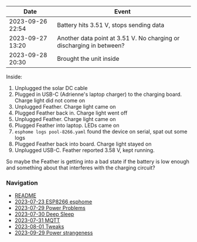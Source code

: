 | Date             | Event                                                                |
| ---------------- | -------------------------------------------------------------------- |
| 2023-09-26 22:54 | Battery hits 3.51 V, stops sending data                              |
| 2023-09-27 13:20 | Another data point at 3.51 V. No charging or discharging in between? |
| 2023-09-28 20:30 | Brought the unit inside                                              |

Inside:
1. Unplugged the solar DC cable
2. Plugged in USB-C (Adrienne's laptop charger) to the charging board. Charge light did not come on
3. Unplugged Feather. Charge light came on
4. Plugged Feather back in. Charge light went off
5. Unplugged Feather. Charge light came on
6. Plugged Feather into laptop. LEDs came on
7. `esphome logs pool-8266.yaml` found the device on serial, spat out some logs
8. Plugged Feather back into board. Charge light stayed on
9. Unplugged USB-C. Feather reported 3.58 V, kept running.

So maybe the Feather is getting into a bad state if the battery is low enough and something about that interferes with the charging circuit?

### Navigation
* [README](README.md)
* [2023-07-23 ESP8266 esphome](2023-07-23%20ESP8266%20esphome.md)
* [2023-07-29 Power Problems](2023-07-29%20Power%20Problems.md)
* [2023-07-30 Deep Sleep](2023-07-30%20Deep%20Sleep.md)
* [2023-07-31 MQTT](2023-07-31%20MQTT.md)
* [2023-08-01 Tweaks](2023-08-01%20Tweaks.md)
* [2023-09-29 Power strangeness](2023-09-29%20Power%20strangeness.md)

